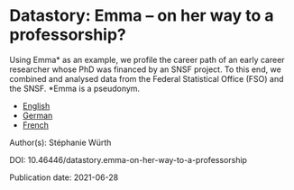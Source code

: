# Datastory: Emma – on her way to a professorship?

Using Emma* as an example, we profile the career path of an early career researcher whose PhD was financed by an SNSF project. To this end, we combined and analysed data from the Federal Statistical Office (FSO) and the SNSF. *Emma is a pseudonym.

* [English](https://data.snf.ch/stories/emma-on-her-way-to-a-professorship-en.html)
* [German](https://data.snf.ch/stories/emma-auf-dem-weg-zur-professorin-de.html)
* [French](https://data.snf.ch/stories/emma-sur-la-voie-du-professorat-fr.html)

Author(s): Stéphanie Würth

DOI: 10.46446/datastory.emma-on-her-way-to-a-professorship

Publication date: 2021-06-28

